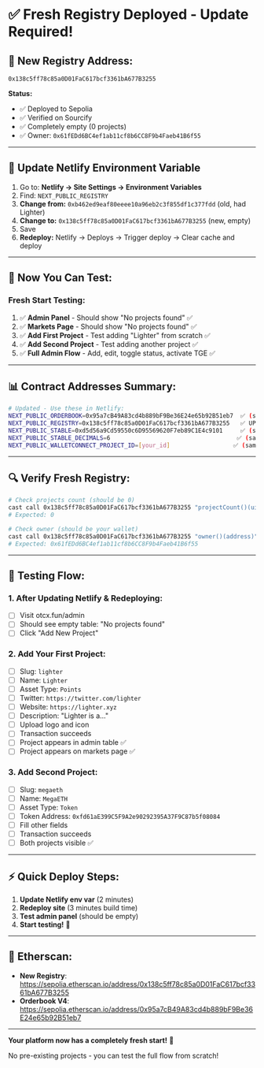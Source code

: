 # ✅ Fresh Registry Deployed - Update Required!

## 🎉 **New Registry Address:**

```
0x138c5ff78c85a0D01FaC617bcf3361bA677B3255
```

**Status:**
- ✅ Deployed to Sepolia
- ✅ Verified on Sourcify
- ✅ Completely empty (0 projects)
- ✅ Owner: `0x61fEDd6BC4ef1ab11cf8b6CC8F9b4Faeb41B6f55`

---

## 🔧 **Update Netlify Environment Variable**

1. Go to: **Netlify → Site Settings → Environment Variables**
2. Find: `NEXT_PUBLIC_REGISTRY`
3. **Change from:** `0xb462ed9eaf80eeee10a96eb2c3f855df1c377fdd` (old, had Lighter)
4. **Change to:** `0x138c5ff78c85a0D01FaC617bcf3361bA677B3255` (new, empty)
5. Save
6. **Redeploy:** Netlify → Deploys → Trigger deploy → Clear cache and deploy

---

## 🧪 **Now You Can Test:**

### **Fresh Start Testing:**
1. ✅ **Admin Panel** - Should show "No projects found" ✅
2. ✅ **Markets Page** - Should show "No projects found" ✅
3. ✅ **Add First Project** - Test adding "Lighter" from scratch ✅
4. ✅ **Add Second Project** - Test adding another project ✅
5. ✅ **Full Admin Flow** - Add, edit, toggle status, activate TGE ✅

---

## 📊 **Contract Addresses Summary:**

```bash
# Updated - Use these in Netlify:
NEXT_PUBLIC_ORDERBOOK=0x95a7cB49A83cd4b889bF9Be36E24e65b92B51eb7  ✅ (same)
NEXT_PUBLIC_REGISTRY=0x138c5ff78c85a0D01FaC617bcf3361bA677B3255   ✅ UPDATE THIS!
NEXT_PUBLIC_STABLE=0xd5d56a9Cd59550c6D95569620F7eb89C1E4c9101     ✅ (same)
NEXT_PUBLIC_STABLE_DECIMALS=6                                    ✅ (same)
NEXT_PUBLIC_WALLETCONNECT_PROJECT_ID=[your_id]                  ✅ (same)
```

---

## 🔍 **Verify Fresh Registry:**

```bash
# Check projects count (should be 0)
cast call 0x138c5ff78c85a0D01FaC617bcf3361bA677B3255 "projectCount()(uint256)" --rpc-url sepolia
# Expected: 0

# Check owner (should be your wallet)
cast call 0x138c5ff78c85a0D01FaC617bcf3361bA677B3255 "owner()(address)" --rpc-url sepolia
# Expected: 0x61fEDd6BC4ef1ab11cf8b6CC8F9b4Faeb41B6f55
```

---

## 🎯 **Testing Flow:**

### **1. After Updating Netlify & Redeploying:**
- [ ] Visit otcx.fun/admin
- [ ] Should see empty table: "No projects found"
- [ ] Click "Add New Project"

### **2. Add Your First Project:**
- [ ] Slug: `lighter`
- [ ] Name: `Lighter`
- [ ] Asset Type: `Points`
- [ ] Twitter: `https://twitter.com/lighter`
- [ ] Website: `https://lighter.xyz`
- [ ] Description: "Lighter is a..."
- [ ] Upload logo and icon
- [ ] Transaction succeeds
- [ ] Project appears in admin table ✅
- [ ] Project appears on markets page ✅

### **3. Add Second Project:**
- [ ] Slug: `megaeth`
- [ ] Name: `MegaETH`
- [ ] Asset Type: `Token`
- [ ] Token Address: `0xfd61aE399C5F9A2e90292395A37F9C87b5f08084`
- [ ] Fill other fields
- [ ] Transaction succeeds
- [ ] Both projects visible ✅

---

## ⚡ **Quick Deploy Steps:**

1. **Update Netlify env var** (2 minutes)
2. **Redeploy site** (3 minutes build time)
3. **Test admin panel** (should be empty)
4. **Start testing!** 🚀

---

## 🔗 **Etherscan:**

- **New Registry**: https://sepolia.etherscan.io/address/0x138c5ff78c85a0D01FaC617bcf3361bA677B3255
- **Orderbook V4**: https://sepolia.etherscan.io/address/0x95a7cB49A83cd4b889bF9Be36E24e65b92B51eb7

---

**Your platform now has a completely fresh start!** 🎉

No pre-existing projects - you can test the full flow from scratch!

